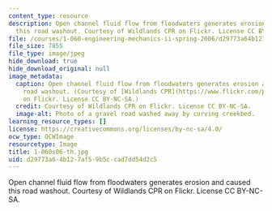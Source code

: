 ```yaml
---
content_type: resource
description: Open channel fluid flow from floodwaters generates erosion and caused
  this road washout. Courtesy of Wildlands CPR on Flickr. License CC BY-NC-SA.
file: /courses/1-060-engineering-mechanics-ii-spring-2006/d29773a64b127af59b5ccad7dd54d2c5_1-060s06-th.jpg
file_size: 7855
file_type: image/jpeg
hide_download: true
hide_download_original: null
image_metadata:
  caption: Open channel fluid flow from floodwaters generates erosion and caused this
    road washout. (Courtesy of [Wildlands CPR](https://www.flickr.com/photos/wildlandscpr/6189740039)
    on Flickr. License CC BY-NC-SA.)
  credit: Courtesy of Wildlands CPR on Flickr. License CC BY-NC-SA.
  image-alt: Photo of a gravel road washed away by curving creekbed.
learning_resource_types: []
license: https://creativecommons.org/licenses/by-nc-sa/4.0/
ocw_type: OCWImage
resourcetype: Image
title: 1-060s06-th.jpg
uid: d29773a6-4b12-7af5-9b5c-cad7dd54d2c5
---
```

Open channel fluid flow from floodwaters generates erosion and caused this road washout. Courtesy of Wildlands CPR on Flickr. License CC BY-NC-SA.
